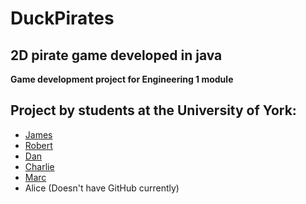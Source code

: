 # DuckPirates



## 2D pirate game developed in java



**Game development project for Engineering 1 module**

## Project by students at the University of York:
- [James](https://github.com/booksaw)
- [Robert](https://github.com/r0b-ert)
- [Dan](https://github.com/dan-wade42)
- [Charlie](https://github.com/CharlieCrosley)
- [Marc](https://github.com/Anon0x19)
- Alice (Doesn't have GitHub currently)
